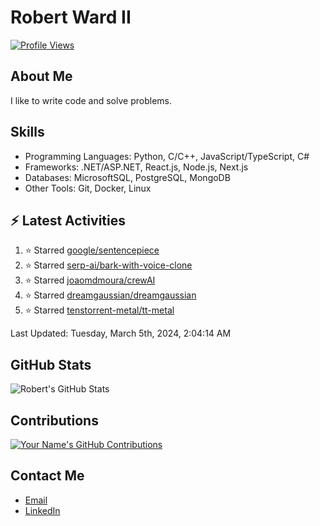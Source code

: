 
# Robert Ward II

[![Profile Views](https://komarev.com/ghpvc/?username=Robert-W-Ward)](https://github.com/Robert-W-Ward)

## About Me
I like to write code and solve problems.

## Skills
- Programming Languages: Python, C/C++, JavaScript/TypeScript, C#
- Frameworks: .NET/ASP.NET, React.js, Node.js, Next.js
- Databases: MicrosoftSQL, PostgreSQL, MongoDB
- Other Tools: Git, Docker, Linux

## :zap: Latest Activities
<!--RECENT_ACTIVITY:start-->
1. ⭐ Starred [google/sentencepiece](https://github.com/google/sentencepiece)
2. ⭐ Starred [serp-ai/bark-with-voice-clone](https://github.com/serp-ai/bark-with-voice-clone)
3. ⭐ Starred [joaomdmoura/crewAI](https://github.com/joaomdmoura/crewAI)
4. ⭐ Starred [dreamgaussian/dreamgaussian](https://github.com/dreamgaussian/dreamgaussian)
5. ⭐ Starred [tenstorrent-metal/tt-metal](https://github.com/tenstorrent-metal/tt-metal)
<!--RECENT_ACTIVITY:end-->

<!--RECENT_ACTIVITY:last_update-->
Last Updated: Tuesday, March 5th, 2024, 2:04:14 AM
<!--RECENT_ACTIVITY:last_update_end-->

<!--END_SECTIN:activity-->
## GitHub Stats
![Robert's GitHub Stats](https://github-readme-stats.vercel.app/api?username=Robert-W-Ward&show_icons=true&theme=radical)

## Contributions
[![Your Name's GitHub Contributions](https://github-readme-streak-stats.herokuapp.com/?user=Robert-W-Ward&theme=radical)](https://github.com/your-username)

## Contact Me
- [Email](mailto:robertwesleyward2019@gmail.com)
- [LinkedIn](https://linkedin.com/in/https://www.linkedin.com/in/robert-ward-ii/)
